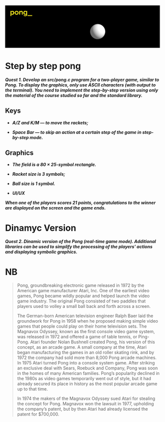![dayp01](misc/images/raster/1.png)

# Step by step pong

***Quest 1. Develop an src/pong.c program for a two-player game, 
similar to Pong. To display the graphics, only use ASCII characters (with output 
to the terminal). You need to implement the step-by-step 
version using only the material of the course studied 
so far and the standard library.***

##  Keys

* ***A/Z and K/M — to move the rackets;***

* ***Space Bar — to skip an action at a certain step of the game in step-by-step mode.***

## Graphics

* ***The field is a 80 × 25-symbol rectangle.*** 

* ***Racket size is 3 symbols;*** 

* ***Ball size is 1 symbol.***

* ***UI/UX***

***When one of the players scores 21 points, congratulations to the winner are displayed on the screen and the game ends.***

# Dinamyc Version
***Quest 2. Dinamic version of the Pong (real-time game mode). Additional 
libraries can be used to simplify the processing of the players' actions and displaying symbolic graphics.***

# NB

>Pong, groundbreaking electronic game released in 1972 by the American game manufacturer Atari, Inc. One of the earliest video games, Pong became wildly popular and helped launch the video game industry. The original Pong consisted of two paddles that players used to volley a small ball back and forth across a screen.
>
>The German-born American television engineer Ralph Baer laid the groundwork for Pong in 1958 when he proposed making simple video games that people could play on their home television sets. The Magnavox Odyssey, known as the first console video game system, was released in 1972 and offered a game of table tennis, or Ping-Pong. Atari founder Nolan Bushnell created Pong, his version of this concept, as an arcade game. A small company at the time, Atari began manufacturing the games in an old roller skating rink, and by 1972 the company had sold more than 8,000 Pong arcade machines. In 1975 Atari turned Pong into a console system game. After striking an exclusive deal with Sears, Roebuck and Company, Pong was soon in the homes of many American families. Pong’s popularity declined in the 1980s as video games temporarily went out of style, but it had already secured its place in history as the most popular arcade game up to that time.
>
>In 1974 the makers of the Magnavox Odyssey sued Atari for stealing the concept for Pong. Magnavox won the lawsuit in 1977, upholding the company’s patent, but by then Atari had already licensed the patent for $700,000.
>

